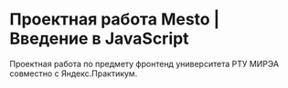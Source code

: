 # Проектная работа Mesto | Введение в JavaScript

Проектная работа по предмету фронтенд университета РТУ МИРЭА совместно с Яндекс.Практикум.
